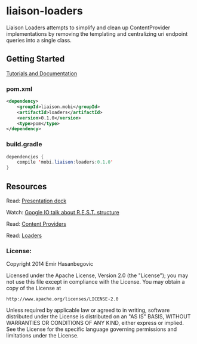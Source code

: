 # liaison-loaders
Liaison Loaders attempts to simplify and clean up ContentProvider implementations by removing the templating and centralizing uri endpoint queries into a single class.
## Getting Started
[Tutorials and Documentation](https://github.com/EmirWeb/liasion-loaders/wiki)
### pom.xml
```xml
<dependency>
    <groupId>liaison.mobi</groupId>
    <artifactId>loaders</artifactId>
    <version>0.1.0</version>
    <type>pom</type>
</dependency>
```
### build.gradle
```java
dependencies {
    compile 'mobi.liaison:loaders:0.1.0'
}
```


## Resources

Read:
[Presentation deck](https://docs.google.com/a/emirweb.com/presentation/d/1WvuQp3kk8gRHLGzpbPfpwRmMyJwId3h6RNvlEaqQIZ4/edit?pli=1#slide=id.g33cc3cf42_01629)

Watch:
[Google IO talk about R.E.S.T. structure](http://tinyurl.com/restIO)

Read:
[Content Providers](http://tinyurl.com/androidproviders)

Read:
[Loaders](http://tinyurl.com/androidloaders)


### License:

Copyright 2014 Emir Hasanbegovic

Licensed under the Apache License, Version 2.0 (the "License");
you may not use this file except in compliance with the License.
You may obtain a copy of the License at

    http://www.apache.org/licenses/LICENSE-2.0

Unless required by applicable law or agreed to in writing, software
distributed under the License is distributed on an "AS IS" BASIS,
WITHOUT WARRANTIES OR CONDITIONS OF ANY KIND, either express or implied.
See the License for the specific language governing permissions and
limitations under the License.
